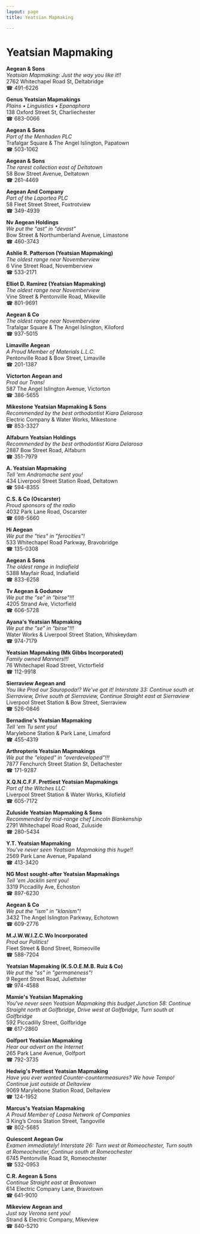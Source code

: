 ```yaml
---
layout: page 
title: Yeatsian Mapmaking

---
```



# Yeatsian Mapmaking


 **Aegean & Sons**  
_Yeatsian Mapmaking: Just the way you like it!!_  
2762 Whitechapel Road St, Deltabridge  
☎ 491-6226

**Genus Yeatsian Mapmakings**  
_Plains • Linguistics • Epanaphora_  
138 Oxford Street St, Charliechester  
☎ 683-0066

**Aegean & Sons**  
_Part of the Menhaden PLC_  
Trafalgar Square & The Angel Islington, Papatown  
☎ 503-1062

**Aegean & Sons**  
_The rarest collection east of Deltatown_  
58 Bow Street Avenue, Deltatown  
☎ 261-4469

**Aegean And Company**  
_Part of the Laportea PLC_  
58 Fleet Street Street, Foxtrotview  
☎ 349-4939

**Nv Aegean Holdings**  
_We put the "ast" in "devast"_  
Bow Street & Northumberland Avenue, Limastone  
☎ 460-3743

**Ashlie R. Patterson (Yeatsian Mapmaking)**  
_The oldest range near Novemberview_  
6 Vine Street Road, Novemberview  
☎ 533-2171

**Elliot D. Ramirez (Yeatsian Mapmaking)**  
_The oldest range near Novemberview_  
Vine Street & Pentonville Road, Mikeville  
☎ 801-9691

**Aegean & Co**  
_The oldest range near Novemberview_  
Trafalgar Square & The Angel Islington, Kiloford  
☎ 937-5015

**Limaville Aegean**  
_A Proud Member of Materials L.L.C._  
Pentonville Road & Bow Street, Limaville  
☎ 201-1387

**Victorton Aegean and**  
_Prod our Trans!_  
587 The Angel Islington Avenue, Victorton  
☎ 386-5655

**Mikestone Yeatsian Mapmaking & Sons**  
_Recommended by the best orthodontist Kiara Delarosa_  
Electric Company & Water Works, Mikestone  
☎ 853-3327

**Alfaburn Yeatsian Holdings**  
_Recommended by the best orthodontist Kiara Delarosa_  
2887 Bow Street Road, Alfaburn  
☎ 351-7979

**A. Yeatsian Mapmaking**  
_Tell 'em Andromache sent you!_  
434 Liverpool Street Station Road, Deltatown  
☎ 594-8355

**C.S. & Co (Oscarster)**  
_Proud sponsors of the radio_  
4032 Park Lane Road, Oscarster  
☎ 698-5660

**Hi Aegean**  
_We put the "ties" in "ferocities"!_  
533 Whitechapel Road Parkway, Bravobridge  
☎ 135-0308

**Aegean & Sons**  
_The oldest range in Indiafield_  
5388 Mayfair Road, Indiafield  
☎ 833-6258

**Tv Aegean & Godunov**  
_We put the "se" in "birse"!!!_  
4205 Strand Ave, Victorfield  
☎ 606-5728

**Ayana's Yeatsian Mapmaking**  
_We put the "se" in "birse"!!!_  
Water Works & Liverpool Street Station, Whiskeydam  
☎ 974-7179

**Yeatsian Mapmaking (Mk Gibbs Incorporated)**  
_Family owned Manners!!!_  
76 Whitechapel Road Street, Victorfield  
☎ 112-9918

**Sierraview Aegean and**  
_You like Prod our Sauropoda!? We've got it! 
Interstate 33: Continue south at Sierraview, Drive south at Sierraview, Continue Straight east at Sierraview_  
Liverpool Street Station & Bow Street, Sierraview  
☎ 526-0846

**Bernadine's Yeatsian Mapmaking**  
_Tell 'em Tu sent you!_  
Marylebone Station & Park Lane, Limaford  
☎ 455-4319

**Arthropteris Yeatsian Mapmakings**  
_We put the "eloped" in "overdeveloped"!!!_  
7877 Fenchurch Street Station St, Deltachester  
☎ 171-9287

**X.Q.N.C.F.F. Prettiest Yeatsian Mapmakings**  
_Part of the Witches LLC_  
Liverpool Street Station & Water Works, Kilofield  
☎ 605-7172

**Zuluside Yeatsian Mapmaking & Sons**  
_Recommended by mid-range chef Lincoln Blankenship_  
2791 Whitechapel Road Road, Zuluside  
☎ 280-5434

**Y.T. Yeatsian Mapmaking**  
_You've never seen Yeatsian Mapmaking this huge!!_  
2569 Park Lane Avenue, Papaland  
☎ 413-3420

**NG Most sought-after Yeatsian Mapmakings**  
_Tell 'em Jacklin sent you!_  
3319 Piccadilly Ave, Echoston  
☎ 897-6230

**Aegean & Co**  
_We put the "ism" in "klanism"!_  
3432 The Angel Islington Parkway, Echotown  
☎ 609-2776

**M.J.W.W.I.Z.C.Wo Incorporated**  
_Prod our Politics!_  
Fleet Street & Bond Street, Romeoville  
☎ 588-7204

**Yeatsian Mapmaking (K.S.O.E.M.B. Ruiz & Co)**  
_We put the "ss" in "germaneness"!_  
9 Regent Street Road, Juliettster  
☎ 974-4588

**Mamie's Yeatsian Mapmaking**  
_You've never seen Yeatsian Mapmaking this budget 
Junction 58: Continue Straight north at Golfbridge, Drive west at Golfbridge, Turn south at Golfbridge_  
592 Piccadilly Street, Golfbridge  
☎ 617-2860

**Golfport Yeatsian Mapmaking**  
_Hear our advert on the Internet_  
265 Park Lane Avenue, Golfport  
☎ 792-3735

**Hedwig's Prettiest Yeatsian Mapmaking**  
_Have you ever wanted Counter-countermeasures? We have Tempo! 
Continue just outside at Deltaview_  
9069 Marylebone Station Road, Deltaview  
☎ 124-1952

**Marcus's Yeatsian Mapmaking**  
_A Proud Member of Loasa Network of Companies_  
3 King’s Cross Station Street, Tangoville  
☎ 802-5685

**Quiescent Aegean Gw**  
_Examen immediately! 
Interstate 26: Turn west at Romeochester, Turn south at Romeochester, Continue south at Romeochester_  
6745 Pentonville Road St, Romeochester  
☎ 532-0953

**C.R. Aegean & Sons**  
_Continue Straight east at Bravotown_  
614 Electric Company Lane, Bravotown  
☎ 641-9010

**Mikeview Aegean and**  
_Just say Verona sent you!_  
Strand & Electric Company, Mikeview  
☎ 840-5210

